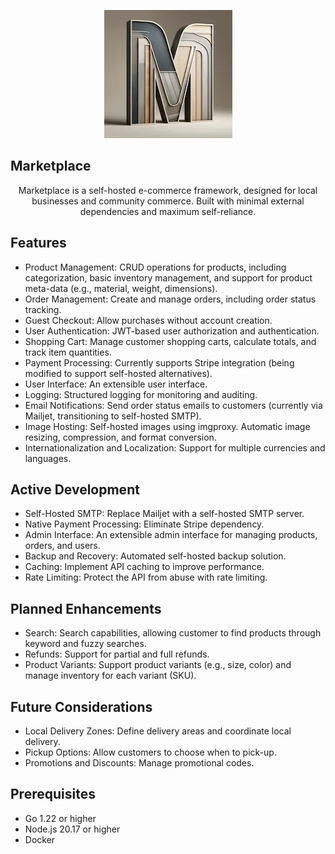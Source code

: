 <p align="center">
  <img src="https://raw.githubusercontent.com/dgyurics/marketplace/main/logo.webp" alt="marketplace">
</p>

<h2>Marketplace</h2>
<p align="center">
Marketplace is a self-hosted e-commerce framework, designed for local businesses and community commerce. Built with minimal external dependencies and maximum self-reliance.
</p>

<h2>Features</h2>
<ul>
  <li>Product Management: CRUD operations for products, including categorization, basic inventory management, and support for product meta-data (e.g., material, weight, dimensions).</li>
  <li>Order Management: Create and manage orders, including order status tracking.</li>
  <li>Guest Checkout: Allow purchases without account creation.</li>
  <li>User Authentication: JWT-based user authorization and authentication.</li>
  <li>Shopping Cart: Manage customer shopping carts, calculate totals, and track item quantities.</li>
  <li>Payment Processing: Currently supports Stripe integration (being modified to support self-hosted alternatives).</li>
  <li>User Interface: An extensible user interface.</li>
  <li>Logging: Structured logging for monitoring and auditing.</li>
  <li>Email Notifications: Send order status emails to customers (currently via Mailjet, transitioning to self-hosted SMTP).</li>
  <li>Image Hosting: Self-hosted images using imgproxy. Automatic image resizing, compression, and format conversion.</li>
  <li>Internationalization and Localization: Support for multiple currencies and languages.</li>
</ul>

<h2>Active Development</h2>
<ul>
  <li>Self-Hosted SMTP:</string> Replace Mailjet with a self-hosted SMTP server.</li>
  <li>Native Payment Processing: Eliminate Stripe dependency.</li>
  <li>Admin Interface: An extensible admin interface for managing products, orders, and users.</li>
  <li>Backup and Recovery: Automated self-hosted backup solution.</li>
  <li>Caching: Implement API caching to improve performance.</li>
  <li>Rate Limiting: Protect the API from abuse with rate limiting.</li>
</ul>

<h2>Planned Enhancements</h2>
<ul>
  <li>Search: Search capabilities, allowing customer to find products through keyword and fuzzy searches.</li>
  <li>Refunds: Support for partial and full refunds.</li>
  <li>Product Variants: Support product variants (e.g., size, color) and manage inventory for each variant (SKU).</li>
</ul>

<h2>Future Considerations</h2>
<ul>
  <li>Local Delivery Zones: Define delivery areas and coordinate local delivery.</li>
  <li>Pickup Options: Allow customers to choose when to pick-up.</li>
  <li>Promotions and Discounts: Manage promotional codes.</li>
</ul>

<h2>Prerequisites</h2>
<ul>
  <li>Go 1.22 or higher</li>
  <li>Node.js 20.17 or higher</li>
  <li>Docker</li>
</ul>
